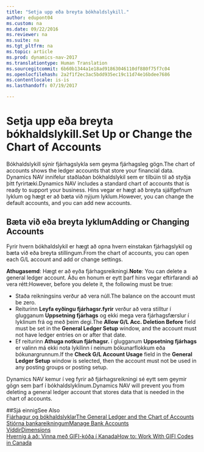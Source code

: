 ```yaml
---
title: "Setja upp eða breyta bókhaldslykill."
author: edupont04
ms.custom: na
ms.date: 09/22/2016
ms.reviewer: na
ms.suite: na
ms.tgt_pltfrm: na
ms.topic: article
ms.prod: dynamics-nav-2017
ms.translationtype: Human Translation
ms.sourcegitcommit: 6b60b1344a1e18ad91863046110df880f75f7c04
ms.openlocfilehash: 2a2f1f2ec3ac5bdd935ec19c11d74e16bdee7686
ms.contentlocale: is-is
ms.lasthandoff: 07/19/2017

---
```


# <a name="set-up-or-change-the-chart-of-accounts"></a><span data-ttu-id="e77fa-102">Setja upp eða breyta bókhaldslykill.</span><span class="sxs-lookup"><span data-stu-id="e77fa-102">Set Up or Change the Chart of Accounts</span></span>
<span data-ttu-id="e77fa-103">Bókhaldslykill sýnir fjárhagslykla sem geyma fjárhagsleg gögn.</span><span class="sxs-lookup"><span data-stu-id="e77fa-103">The chart of accounts shows the ledger accounts that store your financial data.</span></span> <span data-ttu-id="e77fa-104">Dynamics NAV innifelur staðlaðan bókhaldslykil sem er tilbúin til að styðja þitt fyrirtæki.</span><span class="sxs-lookup"><span data-stu-id="e77fa-104">Dynamics NAV includes a standard chart of accounts that is ready to support your business.</span></span>
<span data-ttu-id="e77fa-105">Hins vegar er hægt að breyta sjálfgefnum lyklum og hægt er að bæta við nýjum lyklum.</span><span class="sxs-lookup"><span data-stu-id="e77fa-105">However, you can change the default accounts, and you can add new accounts.</span></span>  

## <a name="adding-or-changing-accounts"></a><span data-ttu-id="e77fa-106">Bæta við eða breyta lyklum</span><span class="sxs-lookup"><span data-stu-id="e77fa-106">Adding or Changing Accounts</span></span>
<span data-ttu-id="e77fa-107">Fyrir hvern bókhaldslykil er hægt að opna hvern einstakan fjárhagslykil og bæta við eða breyta stillingum.</span><span class="sxs-lookup"><span data-stu-id="e77fa-107">From the chart of accounts, you can open each G/L account and add or change settings.</span></span>

<span data-ttu-id="e77fa-108">**Athugasemd**: Hægt er að eyða fjárhagsreikningi.</span><span class="sxs-lookup"><span data-stu-id="e77fa-108">**Note**: You can delete a general ledger account.</span></span> <span data-ttu-id="e77fa-109">Áðu en honum er eytt þarf hins vegar eftirfarandi að vera rétt:</span><span class="sxs-lookup"><span data-stu-id="e77fa-109">However, before you delete it, the following must be true:</span></span>  
- <span data-ttu-id="e77fa-110">Staða reikningsins verður að vera núll.</span><span class="sxs-lookup"><span data-stu-id="e77fa-110">The balance on the account must be zero.</span></span>  
- <span data-ttu-id="e77fa-111">Reiturinn **Leyfa eyðingu fjárhagsr.fyrir** verður að vera stilltur í glugganum **Uppsetning fjárhags** og ekki mega vera fjárhagsfærslur í lyklinum frá og með þeim degi.</span><span class="sxs-lookup"><span data-stu-id="e77fa-111">The **Allow G/L Acc. Deletion Before** field must be set in the **General Ledger Setup** window, and the account must not have ledger entries on or after that date.</span></span>  
- <span data-ttu-id="e77fa-112">Ef reiturinn **Athuga notkun fjárhagsr.** í glugganum **Uppsetning fjárhags** er valinn má ekki nota lykilinn í neinum bókunarflokkum eða bókunargrunnum.</span><span class="sxs-lookup"><span data-stu-id="e77fa-112">If the **Check G/L Account Usage** field in the **General Ledger Setup** window is selected, then the account must not be used in any posting groups or posting setup.</span></span>  

<span data-ttu-id="e77fa-113">Dynamics NAV kemur í veg fyrir að fjárhagsreikningi sé eytt sem geymir gögn sem þarf í bókhaldslyklinum.</span><span class="sxs-lookup"><span data-stu-id="e77fa-113">Dynamics NAV will prevent you from deleting a general ledger account that stores data that is needed in the chart of accounts.</span></span>  

##<a name="see-also"></a><span data-ttu-id="e77fa-114">Sjá einnig</span><span class="sxs-lookup"><span data-stu-id="e77fa-114">See Also</span></span>  
[<span data-ttu-id="e77fa-115">Fjárhagur og bókhaldslyklar</span><span class="sxs-lookup"><span data-stu-id="e77fa-115">The General Ledger and the Chart of Accounts</span></span>](finance-setup-general-ledger.md)  
[<span data-ttu-id="e77fa-116">Stjórna bankareikningum</span><span class="sxs-lookup"><span data-stu-id="e77fa-116">Manage Bank Accounts</span></span>](bank-manage-bank-accounts.md)  
[<span data-ttu-id="e77fa-117">Víddir</span><span class="sxs-lookup"><span data-stu-id="e77fa-117">Dimensions</span></span>](finance-setup-dimensions.md)  
[<span data-ttu-id="e77fa-118">Hvernig á að: Vinna með GIFI-kóða í Kanada</span><span class="sxs-lookup"><span data-stu-id="e77fa-118">How to: Work With GIFI Codes in Canada</span></span>](ca-finance-setup-work-GiFI-codes.md)

